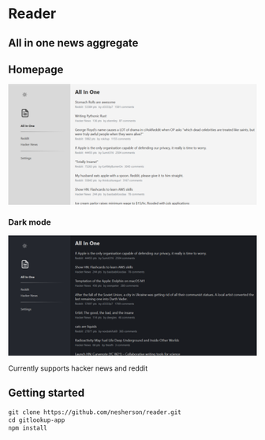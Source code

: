 # Reader

## All in one news aggregate

## Homepage

![alt text](https://github.com/nesherson/reader/blob/master/docs/images/screenshot_1.png)

### Dark mode

![alt text](https://github.com/nesherson/reader/blob/master/docs/images/screenshot_darkmode.png)

Currently supports hacker news and reddit

## Getting started

```
git clone https://github.com/nesherson/reader.git
cd gitlookup-app
npm install

```